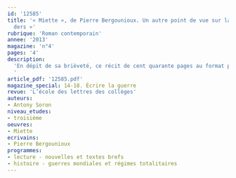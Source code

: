 ```yaml
---
id: '12585'
title: '« Miette », de Pierre Bergounioux. Un autre point de vue sur la « der des
  ders »'
rubrique: 'Roman contemporain'
annee: '2013'
magazine: 'n°4'
pages: '4'
description: 
  'En dépit de sa brièveté, ce récit de cent quarante pages au format poche pourrait s’apparenter, nonobstant ses singulières ellipses, à une vaste saga familiale déclinée sur près d’un siècle. L’art narratif de Pierre Bergounioux consiste, avec une rare justesse de trait, à faire cas d’épisodes a priori anecdotiques – et loin de l’imagerie guerrière – qui en disent parfois plus long que la description réaliste des combats. Le plus intéressant dans le texte de Bergounioux reste sans doute l’attention qu’il porte aux « petites » scènes, telle la première, où les gars en permission, avant de repartir servir de chair à canon, viennent saluer la « petite communauté », avec cette mention essentielle : « à la façon des gens qui passent présenter leurs condoléances ».
  '
article_pdf: '12585.pdf'
magazine_special: 14-18. Écrire la guerre
revue: 'L’école des lettres des collèges'
auteurs:
- Antony Soron
niveau_etudes:
- troisième
oeuvres:
- Miette
ecrivains:
- Pierre Bergounioux
programmes:
- lecture - nouvelles et textes brefs
- histoire - guerres mondiales et régimes totalitaires
---
```

